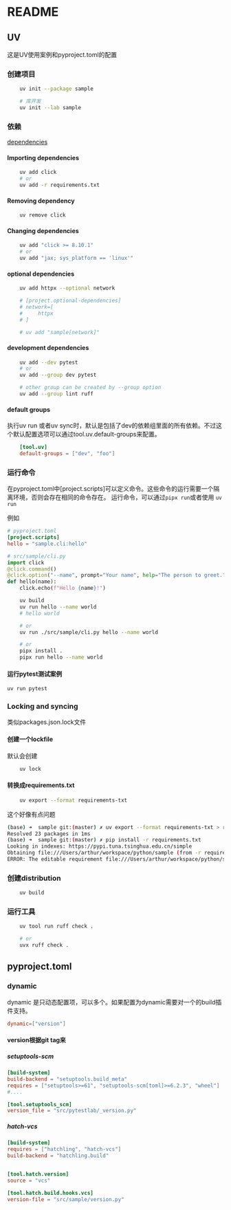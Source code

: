 # README

## UV

这是UV使用案例和pyproject.toml的配置

### 创建项目

```bash
    uv init --package sample

    # 库开发
    uv init --lab sample
```

### 依赖

[dependencies](https://docs.astral.sh/uv/concepts/projects/dependencies/)

#### Importing dependencies

```bash
    uv add click
    # or
    uv add -r requirements.txt
```

#### Removing dependency

```bash
    uv remove click
```

#### Changing dependencies

```bash
    uv add "click >= 8.10.1"
    # or
    uv add "jax; sys_platform == 'linux'"
```

#### optional dependencies

```bash
    uv add httpx --optional network

    # [project.optional-dependencies]
    # network=[
    #     httpx
    # ]

    # uv add "sample[network]"
```

#### development dependencies

```bash
    uv add --dev pytest
    # or
    uv add --group dev pytest

    # other group can be created by --group option
    uv add --group lint ruff
```

#### default groups

执行uv run 或者uv sync时，默认是包括了dev的依赖组里面的所有依赖。不过这个默认配置选项可以通过tool.uv.default-groups来配置。

```toml
    [tool.uv]
    default-groups = ["dev", "foo"]
```

### 运行命令

在pyproject.toml中[project.scripts]可以定义命令。这些命令的运行需要一个隔离环境，否则会存在相同的命令存在。
运行命令，可以通过`pipx run`或者使用 `uv run`

例如

```toml
# pyproject.toml
[project.scripts]
hello = "sample.cli:hello"
```

```python
# src/sample/cli.py
import click
@click.command()
@click.option("--name", prompt="Your name", help="The person to greet.")
def hello(name):
    click.echo(f"Hello {name}!")
```

```bash
    uv build
    uv run hello --name world
    # hello world

    # or 
    uv run ./src/sample/cli.py hello --name world

    # or
    pipx install .
    pipx run hello --name world
```

#### 运行pytest测试案例

```bash
uv run pytest
```

### Locking and syncing

类似packages.json.lock文件

#### 创建一个lockfile

默认会创建

```bash
    uv lock
```

#### 转换成requirements.txt

```bash
    uv export --format requirements-txt
```

这个好像有点问题

```bash
(base) ➜  sample git:(master) ✗ uv export --format requirements-txt > requirements.txt
Resolved 23 packages in 1ms
(base) ➜  sample git:(master) ✗ pip install -r requirements.txt   
Looking in indexes: https://pypi.tuna.tsinghua.edu.cn/simple
Obtaining file:///Users/arthur/workspace/python/sample (from -r requirements.txt (line 3))
ERROR: The editable requirement file:///Users/arthur/workspace/python/sample (from -r requirements.txt (line 3)) cannot be installed when requiring hashes, because there is no single file to hash.
```

### 创建distribution

```bash
    uv build
```

### 运行工具

```bash
    uv tool run ruff check .

    # or
    uvx ruff check .
```

## pyproject.toml

### dynamic

dynamic 是只动态配置项，可以多个。如果配置为dynamic需要对一个的build插件支持。

```toml
dynamic=["version"]
```

#### version根据git tag来

##### setuptools-scm

```toml
[build-system]
build-backend = "setuptools.build_meta"
requires = ["setuptools>=61", "setuptools-scm[toml]>=6.2.3", "wheel"]
#....

[tool.setuptools_scm]
version_file = "src/pytestlab/_version.py"
```

##### hatch-vcs

```toml
[build-system]
requires = ["hatchling", "hatch-vcs"]
build-backend = "hatchling.build"


[tool.hatch.version]
source = "vcs"

[tool.hatch.build.hooks.vcs]
version-file = "src/sample/version.py"
```
